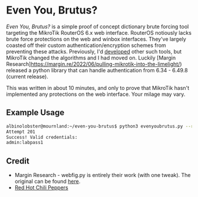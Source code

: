 # Even You, Brutus?

*Even You, Brutus?* is a simple proof of concept dictionary brute forcing tool targeting the MikroTik RouterOS 6.x web interface. RouterOS notiously lacks brute force protections on the web and winbox interfaces. They've largely coasted off their custom authentication/encryption schemes from preventing these attacks. Previously, I'd [developed](https://github.com/tenable/routeros/tree/master/brute_force) other such tools, but MikroTik changed the algorithms and I had moved on. Luckily [Margin Research]https://margin.re/2022/06/pulling-mikrotik-into-the-limelight/) released a python library that can handle authentication from 6.34 - 6.49.8 (current release).

This was written in about 10 minutes, and only to prove that MikroTik hasn't implemented any protections on the web interface. Your milage may vary.

## Example Usage

```sh
albinolobster@mournland:~/even-you-brutus$ python3 evenyoubrutus.py --rhost 10.9.49.1 --username admin --dictionary dictionary.txt
Attempt 201
Success! Valid credentials:
admin:labpass1
```

## Credit

* Margin Research - webfig.py is entirely their work (with one tweak). The original can be found [here](https://github.com/MarginResearch/FOISted/blob/master/webfig.py).
* [Red Hot Chili Peppers](https://www.youtube.com/watch?v=TE4e3hmnDNs)
